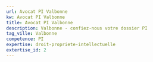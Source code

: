 ```yaml
---
url: Avocat PI Valbonne
kw: Avocat PI Valbonne
title: Avocat PI Valbonne
description: Valbonne - confiez-nous votre dossier PI
tag_ville: Valbonne
competence: PI
expertise: droit-propriete-intellectuelle
extertise_id: 2
---
```

